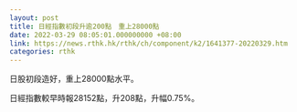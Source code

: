 ```yaml
---
layout: post
title: 日經指數初段升逾200點　重上28000點
date: 2022-03-29 08:05:01.000000000 +08:00
link: https://news.rthk.hk/rthk/ch/component/k2/1641377-20220329.htm
categories: rthk
---
```


日股初段造好，重上28000點水平。

日經指數較早時報28152點，升208點，升幅0.75%。
